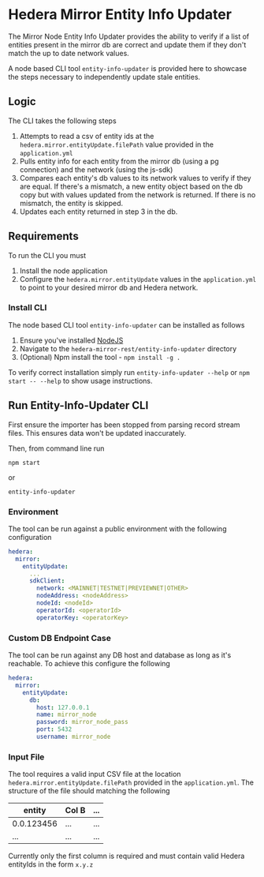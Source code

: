 # Hedera Mirror Entity Info Updater

The Mirror Node Entity Info Updater provides the ability to verify if a list of entities present in the mirror db are correct and update them if they don't match the up to date network values.

A node based CLI tool `entity-info-updater` is provided here to showcase the steps necessary to independently update stale entities.

## Logic
The CLI takes the following steps

1. Attempts to read a csv of entity ids at the `hedera.mirror.entityUpdate.filePath` value provided in the `application.yml`
2. Pulls entity info for each entity from the mirror db (using a pg connection) and the network (using the js-sdk)
3. Compares each entity's db values to its network values to verify if they are equal.
    If there's a mismatch, a new entity object based on the db copy but with values updated from the network is returned.
    If there is no mismatch, the entity is skipped.
4. Updates each entity returned in step 3 in the db.

## Requirements
To run the CLI you must
1. Install the node application
2. Configure the `hedera.mirror.entityUpdate` values in the `application.yml` to point to your desired mirror db and Hedera network.

### Install CLI
The node based CLI tool `entity-info-updater` can be installed as follows
1. Ensure you've installed [NodeJS](https://nodejs.org/en/about/)
2. Navigate to the `hedera-mirror-rest/entity-info-updater` directory
3. (Optional) Npm install the tool -  `npm install -g .`

To verify correct installation simply run `entity-info-updater --help` or `npm start -- --help` to show usage instructions.

## Run Entity-Info-Updater CLI
First ensure the importer has been stopped from parsing record stream files. This ensures data won't be updated inaccurately.

Then, from command line run

`npm start`

or

`entity-info-updater`

### Environment
The tool can be run against a public environment with the following configuration

```yaml
hedera:
  mirror:
    entityUpdate:
      ...
      sdkClient:
        network: <MAINNET|TESTNET|PREVIEWNET|OTHER>
        nodeAddress: <nodeAddress>
        nodeId: <nodeId>
        operatorId: <operatorId>
        operatorKey: <operatorKey>
```

### Custom DB Endpoint Case
The tool can be run against any DB host and database as long as it's reachable. To achieve this configure the following

```yaml
hedera:
  mirror:
    entityUpdate:
      db:
        host: 127.0.0.1
        name: mirror_node
        password: mirror_node_pass
        port: 5432
        username: mirror_node
```

### Input File
The tool requires a valid input CSV file at the location `hedera.mirror.entityUpdate.filePath` provided in the `application.yml`.
The structure of the file should matching the following

| entity        | Col B | ... |
| ------------- |  ---- | --- |
| 0.0.123456    | ...   | ... |
| ...           | ...   | ... |

Currently only the first column is required and must contain valid Hedera entityIds in the form `x.y.z`

